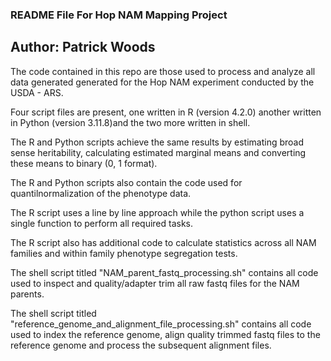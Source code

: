 ### README File For Hop NAM Mapping Project ###
## Author: Patrick Woods ##

The code contained in this repo are those used to process and analyze all data generated generated for the Hop NAM experiment conducted by the USDA - ARS. 

Four script files are present, one written in R (version 4.2.0) another written in Python (version 3.11.8)and the two more written in shell.

The R and Python scripts achieve the same results by estimating broad sense heritability, calculating estimated marginal means and converting these means to binary (0, 1 format).

The R and Python scripts also contain the code used for quantilnormalization of the phenotype data.

The R script uses a line by line approach while the python script uses a single function to perform all required tasks.

The R script also has additional code to calculate statistics across all NAM families and within family phenotype segregation tests.

The shell script titled "NAM_parent_fastq_processing.sh" contains all code used to inspect and quality/adapter trim all raw fastq files for the NAM parents.

The shell script titled "reference_genome_and_alignment_file_processing.sh" contains all code used to index the reference genome, align quality trimmed fastq files to the reference genome and process the subsequent alignment files.
